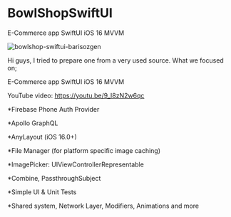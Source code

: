 # BowlShopSwiftUI
E-Commerce app SwiftUI iOS 16 MVVM

![bowlshop-swiftui-barisozgen](https://user-images.githubusercontent.com/48822802/201545834-a23724a8-7c2d-4197-a330-fdf2536a72dc.png)

Hi guys, 
I tried to prepare one from a very used source. What we focused on;

E-Commerce app SwiftUI iOS 16 MVVM

YouTube video: https://youtu.be/9_I8zN2w6qc

*Firebase Phone Auth Provider

*Apollo GraphQL

*AnyLayout (iOS 16.0+)

*File Manager (for platform specific image caching) 

*ImagePicker: UIViewControllerRepresentable

*Combine, PassthroughSubject

*Simple UI & Unit Tests

*Shared system, Network Layer, Modifiers, Animations and more

